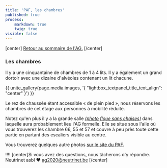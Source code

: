 ```yaml
---
title: 'PAF, les chambres'
published: true
process:
    markdown: true
    twig: true
visible: false
---
```


[center]
[Retour au sommaire de l'AG.](/ag2020?classes=btn,btn-primary) 
[/center]

### Les chambres

Il y a une cinquantaine de chambres de 1 à 4 lits. Il y a également un grand dortoir avec une dizaine d'alvéoles contenant un lit chacune.

<p>{{ unite_gallery(page.media.images, '{ "lightbox_textpanel_title_text_align": "center" }') }}</p>

Le rez de chaussée étant accessible « de plein pied », nous réservons les chambres de cet étage aux personnes à mobilité réduite.

Notez qu'en plus il y a la grande salle _[(photo floue sans chaises)](http://pa-f.net/node/272)_ dans laquelle aura probablement lieu l'AG formelle.  Elle se situe sous l'aile où vous trouverez les chambre 66, 55 et 57 et couvre à peu près toute cette partie en partant des escaliers visible au centre.


Vous trouverez quelques autre photos [sur le site du PAF](http://pa-f.net/image).

!!!! [center]Si vous avez des questions, nous tâcherons d'y répondre.</br>Neutrinet asbl ♥ <a href="mailto:ag2020@neutrinet.be?subject=[AGFFDN2020] Le lieu et son accessibilité&body=Étant passé par la page décrivant le lieu, j'ai l'une ou l'autre question remarque ou commentaire.%0D%0A%0D%0A%0D%0A">ag2020@neutrinet.be</a> [/center]
